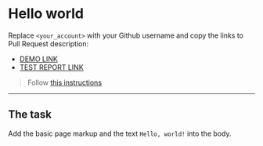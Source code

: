 # Hello world
Replace `<your_account>` with your Github username and copy the links to Pull Request description:
- [DEMO LINK](https://AndriiRut.github.io/layout_hello-world/)
- [TEST REPORT LINK](https://AndriiRut.github.io/layout_hello-world/report/html_report/)

> Follow [this instructions](https://mate-academy.github.io/layout_task-guideline/#how-to-solve-the-layout-tasks-on-github)
___

## The task
Add the basic page markup and the text `Hello, world!` into the body.
